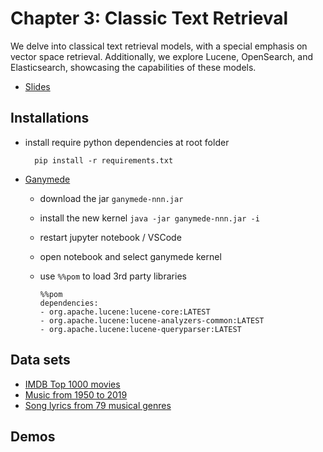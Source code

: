 # Chapter 3: Classic Text Retrieval

We delve into classical text retrieval models, with a special emphasis on vector space retrieval. Additionally, we explore Lucene, OpenSearch, and Elasticsearch, showcasing the capabilities of these models.

- [Slides](https://dmi.unibas.ch/fileadmin/user_upload/dmi/Studium/Computer_Science/Vorlesungen_HS23/Multimedia_Retrieval/HS24/03_ClassicalTextRetrieval.pdf)


## Installations
- install require python dependencies at root folder
  ```
    pip install -r requirements.txt
  ```

- [Ganymede](https://github.com/allen-ball/ganymede)
  - download the jar `ganymede-nnn.jar`
  - install the new kernel `java -jar ganymede-nnn.jar -i`
  - restart jupyter notebook / VSCode
  - open notebook and select ganymede kernel
  - use `%%pom` to load 3rd party libraries

    ```pom
    %%pom
    dependencies:
    - org.apache.lucene:lucene-core:LATEST
    - org.apache.lucene:lucene-analyzers-common:LATEST
    - org.apache.lucene:lucene-queryparser:LATEST
    ```

## Data sets

- [IMDB Top 1000 movies](https://www.kaggle.com/datasets/harshitshankhdhar/imdb-dataset-of-top-1000-movies-and-tv-shows)
- [Music from 1950 to 2019](https://www.kaggle.com/datasets/saurabhshahane/music-dataset-1950-to-2019)
- [Song lyrics from 79 musical genres](https://www.kaggle.com/datasets/neisse/scrapped-lyrics-from-6-genres)



## Demos


